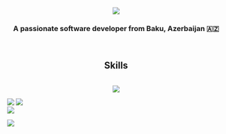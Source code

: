 <h1 align="center">
    <img src="https://readme-typing-svg.herokuapp.com/?font=Righteous&size=35&center=true&vCenter=true&width=500&height=70&duration=4000&lines=Hi+There!+👋;+I'm+Parviz+Mukhchanov!;" />
</h1>

<h3 align="center">A passionate software developer from Baku, Azerbaijan 🇦🇿</h3>

<br/>

<h2 align="center"> Skills </h2>
<br/>
<div align="center">
    <img src="https://skillicons.dev/icons?i=html,css,scss,bootstrap,javascript,react,redux,github,figma" />
</div>


![](https://github-readme-stats.vercel.app/api?username=Mukhchanov&theme=dark&hide_border=false&include_all_commits=true&count_private=false)
![](https://github-readme-streak-stats.herokuapp.com/?user=Mukhchanov&theme=dark&hide_border=false)<br/>
![](https://github-readme-stats.vercel.app/api/top-langs/?username=Mukhchanov&theme=dark&hide_border=false&include_all_commits=true&count_private=false&layout=compact)


[![](https://visitcount.itsvg.in/api?id=Mukhchanov&icon=0&color=0)](https://visitcount.itsvg.in)

